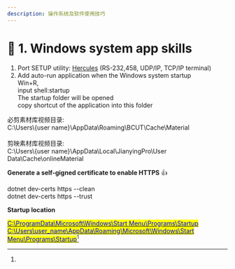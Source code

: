 ```yaml
---
description: 操作系统及软件使用技巧
---
```


# 📗 1. Windows system app skills

1. Port SETUP utility: [Hercules](https://www.hw-group.com/sw-applications) (RS-232,458, UDP/IP, TCP/IP terminal)
2. Add auto-run application when the Windows system startup\
   &#x20; Win+R, \
   &#x20; input shell:startup\
   &#x20; The startup folder will be opened\
   &#x20; copy shortcut of the application into this folder

必剪素材库视频目录:\
C:\Users\\{user name}\AppData\Roaming\BCUT\Cache\Material\
\
剪映素材库视频目录:\
C:\Users\\{user name}\AppData\Local\JianyingPro\User Data\Cache\onlineMaterial



**Generate a self-gigned certificate to enable HTTPS** :thumbsup:

&#x20;      dotnet dev-certs https --clean \
&#x20;      dotnet dev-certs https --trust



**Startup location**

[<mark style="color:blue;">C:\ProgramData\Microsoft\Windows\Start Menu\Programs\Startup C:\Users\user\_name\AppData\Roaming\Microsoft\Windows\Start Menu\Programs\Startup</mark>](#user-content-fn-1)[^1]

[^1]: 
